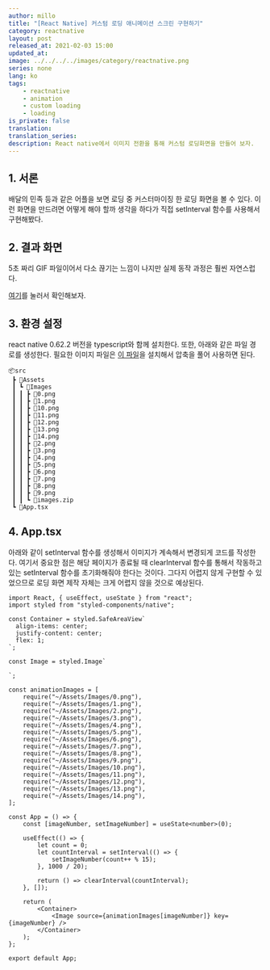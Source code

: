 ```yaml
---
author: millo
title: "[React Native] 커스텀 로딩 애니메이션 스크린 구현하기"
category: reactnative
layout: post
released_at: 2021-02-03 15:00
updated_at:
image: ../../../../images/category/reactnative.png
series: none
lang: ko
tags:
    - reactnative
    - animation
    - custom loading
    - loading
is_private: false
translation:
translation_series:
description: React native에서 이미지 전환을 통해 커스텀 로딩화면을 만들어 보자.
---
```


## 1. 서론

배달의 민족 등과 같은 어플을 보면 로딩 중 커스터마이징 한 로딩 화면을 볼 수 있다. 이런 화면을 만드려면 어떻게 해야 할까 생각을 하다가 직접 setInterval 함수를 사용해서 구현해봤다.

## 2. 결과 화면

5초 짜리 GIF 파일이어서 다소 끊기는 느낌이 나지만 실제 동작 과정은 훨씬 자연스럽다.

[여기](https://img1.daumcdn.net/thumb/R1280x0/?scode=mtistory2&fname=https%3A%2F%2Fblog.kakaocdn.net%2Fdn%2FIvZr9%2FbtqVFCQZ91c%2FKWInklXTQeZ6LKthAYyH2k%2Fimg.gif)를 눌러서 확인해보자.

## 3. 환경 설정

react native 0.62.2 버전을 typescript와 함께 설치한다. 또한, 아래와 같은 파일 경로를 생성한다. 필요한 이미지 파일은 [이 파일](https://blog.kakaocdn.net/dn/sgJUl/btqVK9AiR93/ytDrDK3geAm6YjPh0CF4g1/images.zip?attach=1&knm=tfile.zip)을 설치해서 압축을 풀어 사용하면 된다.

```
📦src
 ┣ 📂Assets
 ┃ ┗ 📂Images
 ┃ ┃ ┣ 📜0.png
 ┃ ┃ ┣ 📜1.png
 ┃ ┃ ┣ 📜10.png
 ┃ ┃ ┣ 📜11.png
 ┃ ┃ ┣ 📜12.png
 ┃ ┃ ┣ 📜13.png
 ┃ ┃ ┣ 📜14.png
 ┃ ┃ ┣ 📜2.png
 ┃ ┃ ┣ 📜3.png
 ┃ ┃ ┣ 📜4.png
 ┃ ┃ ┣ 📜5.png
 ┃ ┃ ┣ 📜6.png
 ┃ ┃ ┣ 📜7.png
 ┃ ┃ ┣ 📜8.png
 ┃ ┃ ┣ 📜9.png
 ┃ ┃ ┗ 📜images.zip
 ┗ 📜App.tsx
```

## 4. App.tsx

아래와 같이 setInterval 함수를 생성해서 이미지가 계속해서 변경되게 코드를 작성한다. 여기서 중요한 점은 해당 페이지가 종료될 때 clearInterval 함수를 통해서 작동하고 있는 setInterval 함수를 초기화해줘야 한다는 것이다. 그다지 어렵지 않게 구현할 수 있었으므로 로딩 화면 제작 자체는 크게 어렵지 않을 것으로 예상된다.

```tsx
import React, { useEffect, useState } from "react";
import styled from "styled-components/native";

const Container = styled.SafeAreaView`
  align-items: center;
  justify-content: center;
  flex: 1;
`;

const Image = styled.Image`

`;

const animationImages = [
    require("~/Assets/Images/0.png"),
    require("~/Assets/Images/1.png"),
    require("~/Assets/Images/2.png"),
    require("~/Assets/Images/3.png"),
    require("~/Assets/Images/4.png"),
    require("~/Assets/Images/5.png"),
    require("~/Assets/Images/6.png"),
    require("~/Assets/Images/7.png"),
    require("~/Assets/Images/8.png"),
    require("~/Assets/Images/9.png"),
    require("~/Assets/Images/10.png"),
    require("~/Assets/Images/11.png"),
    require("~/Assets/Images/12.png"),
    require("~/Assets/Images/13.png"),
    require("~/Assets/Images/14.png"),
];

const App = () => {
    const [imageNumber, setImageNumber] = useState<number>(0);

    useEffect(() => {
        let count = 0;
        let countInterval = setInterval(() => {
            setImageNumber(count++ % 15);
        }, 1000 / 20);

        return () => clearInterval(countInterval);
    }, []);

    return (
        <Container>
            <Image source={animationImages[imageNumber]} key={imageNumber} />
        </Container>
    );
};

export default App;
```
